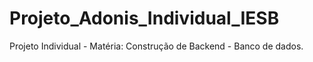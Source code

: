 # Projeto_Adonis_Individual_IESB
Projeto Individual - Matéria: Construção de Backend - Banco de dados.
